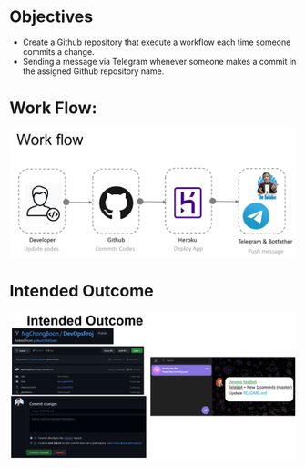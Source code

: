# Objectives
- Create a Github repository that execute a workflow each time someone commits a change.
- Sending a message via Telegram whenever someone makes a commit in the assigned Github repository name.

# Work Flow: 
![alt text][logo]

[logo]: https://github.com/NgChongBoon/DevOpsProj/blob/master/WorkFlow.jpg "Logo Title Text 1"

# Intended Outcome

![alt text][logo1]

[logo1]: https://github.com/NgChongBoon/DevOpsProj/blob/master/IntendedOutcome.jpg "Logo Title Text 1"




